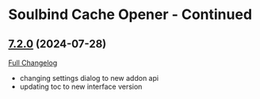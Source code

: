 # Soulbind Cache Opener - Continued

## [7.2.0](https://github.com/choss/soulbind-cache-opener-continued/tree/7.2.0) (2024-07-28)
[Full Changelog](https://github.com/choss/soulbind-cache-opener-continued/compare/7.1.2...7.2.0) 

- changing settings dialog to new addon api  
- updating toc to new interface version  